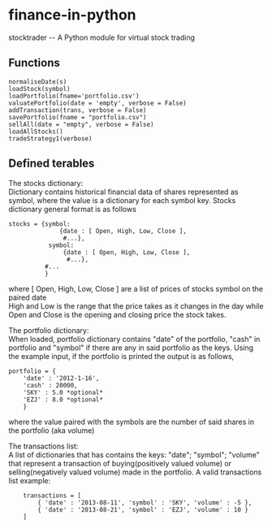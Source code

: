 # finance-in-python
stocktrader -- A Python module for virtual stock trading

Functions
---------
    normaliseDate(s)
    loadStock(symbol)
    loadPortfolio(fname='portfolio.csv')
    valuatePortfolio(date = 'empty', verbose = False)
    addTransaction(trans, verbose = False)
    savePortfolio(fname = "portfolio.csv")
    sellAll(date = "empty", verbose = False)
    loadAllStocks()
    tradeStrategy1(verbose)

Defined terables
----------------
The stocks dictionary: \
Dictionary contains historical financial data of shares represented as symbol, where the value is a dictionary for each symbol key. Stocks dictionary general format is as follows
    
    stocks = {symbol:
                  {date : [ Open, High, Low, Close ],
                   #...},
               symbol:
                   {date : [ Open, High, Low, Close ],
                    #...},
              #... 
              }
   where
   [ Open, High, Low, Close ] are a list of prices of stocks symbol on the paired date \
   High and Low is the range that the price takes as it changes in the day while \
   Open and Close is the opening and closing price the stock takes.

The portfolio dictionary:\
    When loaded, portfolio dictionary contains "date" of the portfolio, 
    "cash" in portfolio and "symbol" if there are any in said portfolio as the keys.
    Using the example input, if the portfolio is printed the output is as follows,
    
    portfolio = { 
        'date' : '2012-1-16',
        'cash' : 20000,
        'SKY' : 5.0 *optional*
        'EZJ' : 8.0 *optional*
        }
        
where the value paired with the symbols are the number of said shares
in the portfolio (aka volume)

The transactions list: \
    A list of dictionaries that has contains the keys: "date"; "symbol"; "volume" that represent
    a transaction of buying(positively valued volume) or selling(negatively valued volume) 
    made in the portfolio.
    A valid transactions list example:
        
        transactions = [ 
            { 'date' : '2013-08-11', 'symbol' : 'SKY', 'volume' : -5 }, 
            { 'date' : '2013-08-21', 'symbol' : 'EZJ', 'volume' : 10 } 
        ]
